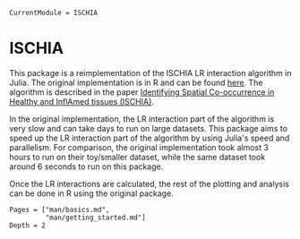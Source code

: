 ```@meta
CurrentModule = ISCHIA
```

# ISCHIA

This package is a reimplementation of the ISCHIA LR interaction algorithm in Julia. The original implementation is in R and can be found [here](https://github.com/ati-lz/ISCHIA). The algorithm is described in the paper [Identifying Spatial Co-occurrence in Healthy and InflAmed tissues (ISCHIA)](https://www.embopress.org/doi/full/10.1038/s44320-023-00006-5). 

In the original implementation, the LR interaction part of the algorithm is very slow and can take days to run on large datasets. This package aims to speed up the LR interaction part of the algorithm by using Julia's speed and parallelism. For comparison, the original implementation took almost 3 hours to run on their toy/smaller dataset, while the same dataset took around 6 seconds to run on this package.

Once the LR interactions are calculated, the rest of the plotting and analysis can be done in R using the original package.

```@contents
Pages = ["man/basics.md",
         "man/getting_started.md"]
Depth = 2
```
